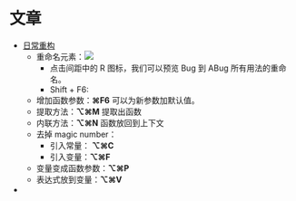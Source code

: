 # 文章
- [日常重构](https://blog.jetbrains.com/zh-hans/idea/2020/09/intellij-idea/)
	- 重命名元素：![](https://s2.loli.net/2023/01/03/HR5uAaKWzydfVDv.png)
		- 点击间距中的 R 图标，我们可以预览 Bug 到 ABug 所有用法的重命名。
		- Shift + F6: 
	- 增加函数参数：**⌘F6** 可以为新参数加默认值。
	- 提取方法：**⌥⌘M** 提取出函数
	- 内联方法：**⌥⌘N** 函数放回到上下文
	- 去掉 magic number：
		- 引入常量： **⌥⌘C** 
		- 引入变量：**⌥⌘F**
	- 变量变成函数参数：**⌥⌘P**
	- 表达式放到变量：**⌥⌘V**
- 